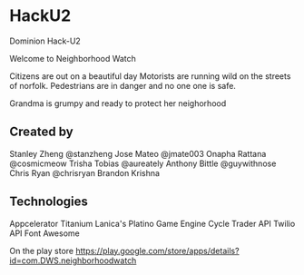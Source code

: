 HackU2
======

Dominion Hack-U2

Welcome to Neighborhood Watch 

Citizens are out on a beautiful day 
Motorists are running wild on the streets of norfolk.
Pedestrians are in danger and no one one is safe.

Grandma is grumpy and ready to protect her neighorhood


Created by
----
Stanley Zheng @stanzheng
Jose Mateo @jmate003
Onapha Rattana @cosmicmeow
Trisha Tobias @aureately
Anthony Bittle @guywithnose
Chris Ryan @chrisryan
Brandon 
Krishna 


Technologies
----
Appcelerator Titanium
Lanica's Platino Game Engine
Cycle Trader API 
Twilio API
Font Awesome



On the play store
https://play.google.com/store/apps/details?id=com.DWS.neighborhoodwatch



